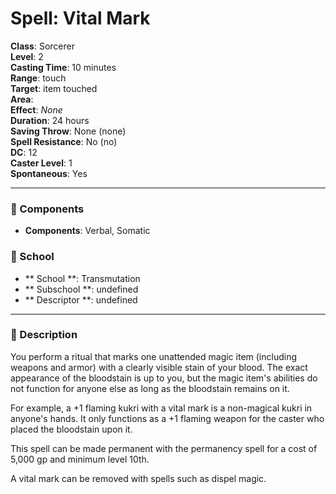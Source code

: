 
# Spell: Vital Mark
**Class**: Sorcerer  
**Level**: 2  
**Casting Time**: 10 minutes  
**Range**: touch  
**Target**: item touched  
**Area**:   
**Effect**: _None_  
**Duration**: 24 hours  
**Saving Throw**: None (none)  
**Spell Resistance**: No (no)  
**DC**: 12  
**Caster Level**: 1  
**Spontaneous**: Yes

---

### 🔮 Components
- **Components**: Verbal, Somatic

### 🏫 School
- ** School **: Transmutation
- ** Subschool **: undefined
- ** Descriptor **: undefined
---

### 📜 Description
You perform a ritual that marks one unattended magic item (including weapons and armor) with a clearly visible stain of your blood. The exact appearance of the bloodstain is up to you, but the magic item's abilities do not function for anyone else as long as the bloodstain remains on it.

For example, a +1 flaming kukri with a vital mark is a non-magical kukri in anyone's hands. It only functions as a +1 flaming weapon for the caster who placed the bloodstain upon it.

This spell can be made permanent with the permanency spell for a cost of 5,000 gp and minimum level 10th.

A vital mark can be removed with spells such as dispel magic.
